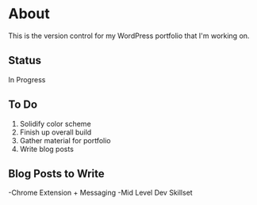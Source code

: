 About
=====
This is the version control for my WordPress portfolio that I'm working on. 

Status
------
In Progress

To Do
-----
1. Solidify color scheme
2. Finish up overall build
3. Gather material for portfolio
4. Write blog posts

Blog Posts to Write
-------------------
-Chrome Extension + Messaging
-Mid Level Dev Skillset